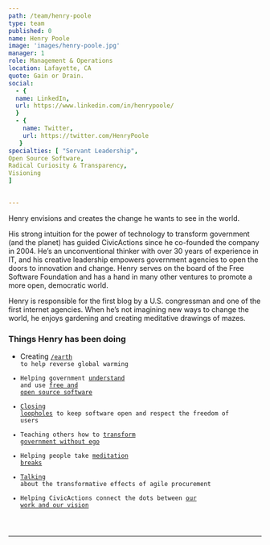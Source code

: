 ```yaml
---
path: /team/henry-poole
type: team
published: 0
name: Henry Poole
image: 'images/henry-poole.jpg'
manager: 1
role: Management & Operations
location: Lafayette, CA 
quote: Gain or Drain.
social: 
  - {
  name: LinkedIn,
  url: https://www.linkedin.com/in/henrypoole/
  }
  - {
    name: Twitter,
    url: https://twitter.com/HenryPoole
   }
specialties: [ "Servant Leadership",
Open Source Software,
Radical Curiosity & Transparency,
Visioning
]

  
---
```


Henry envisions and creates the change he wants to see in the world.

His strong intuition for the power of technology to transform government (and the planet) has guided CivicActions since he co-founded the company in 2004. He’s an unconventional thinker with over 30 years of experience in IT, and his creative leadership empowers government agencies to open the doors to innovation and change. Henry serves on the board of the Free Software Foundation and has a hand in many other ventures to promote a more open, democratic world.  

Henry is responsible for the first blog by a U.S. congressman and one of the first internet agencies. When he’s not imagining new ways to change the world, he enjoys gardening and creating meditative drawings of mazes. 




### Things Henry has been doing
* Creating [<code>/earth](https://hackernoon.com/experience-from-the-code-earth-hackathon-for-project-drawdown-184e2a412e4b) to help reverse global warming
* Helping government [understand](https://defensesystems.com/GIG/gcn/Articles/2017/06/30/5-strategies-open-source.aspx) and use [free and open source software](https://civicactions.com/case-study/cdt-foss)
* [Closing loopholes](https://www.synopsys.com/blogs/software-security/quietly-accelerating-adoption-agpl/) to keep software open and respect the freedom of users
* Teaching others how to [transform government without ego](https://govfresh.com/2016/09/transforming-government-without-ego/)
* Helping people take [meditation breaks](http://wacuri.com/)
* [Talking](http://www.govtech.com/budget-finance/Can-Agile-Development-Change-Culture-Public-Sector-Procurement.html) about the transformative effects of agile procurement
* Helping CivicActions connect the dots between [our work and our vision](https://zoom.us/recording/play/no_GTI27UncAebcaBjjS9ZR9W_Yb4tfPLjUZQxwu241Lfj0kuXbBeAjban4newax)
  
-------------------------------

